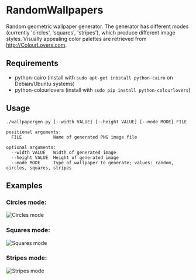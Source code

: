 # RandomWallpapers
Random geometric wallpaper generator. The generator has different modes (currently 'circles', 'squares', 'stripes'), which produce different image styles. Visually appealing color palettes are retrieved from http://ColourLovers.com.

## Requirements
- python-cairo (install with `sudo apt-get inbstall python-cairo` on Debian/Ubuntu systems)
- python-colourlovers (install with `sudo pip install python-colourlovers`)

## Usage
    ./wallpapergen.py [--width VALUE] [--height VALUE] [--mode MODE] FILE
    
    positional arguments:
      FILE            Name of generated PNG image file
    
    optional arguments:
      --width VALUE   Width of generated image
      --height VALUE  Height of generated image
      --mode MODE     Type of wallpaper to generate; values: random, circles, squares, stripes

## Examples

### Circles mode:
![Circles mode](https://raw.githubusercontent.com/flopp/RandomWallpapers/master/examples/circles.png)

### Squares mode:
![Squares mode](https://raw.githubusercontent.com/flopp/RandomWallpapers/master/examples/squares.png)

### Stripes mode:
![Stripes mode](https://raw.githubusercontent.com/flopp/RandomWallpapers/master/examples/stripes.png)
